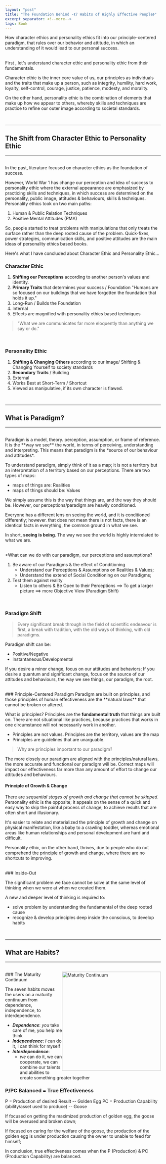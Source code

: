 ```yaml
---
layout: "post"
title: "The Foundation Behind -《7 Habits of Highly Effective People》"
excerpt_separator: <!--more-->
tags: Book
---
```




<summary> How character ethics and personality ethics fit into our principle-centered paradigm, that rules over our behavior and attitude, in which an understanding of it would lead to our personal success.</summary>
<!--more-->

<br>

First , let's understand character ethic and personality ethic from their fundamentals. 

Character ethic is the inner core value of us, our principles as individuals and the traits that make up a person, such as integrity, humility, hard work, loyalty, self-control, courage, justice, patience, modesty, and morality.

On the other hand, personality ethic is the combination of elements that make up how we appear to others, whereby skills and techniques are practice to refine our outer image according to societal standards.

<br>

---
## The Shift from Character Ethic to Personality Ethic
---

<br>
In the past, literature focused on character ethics as the foundation of success. 

However, World War 1 has change our perception and idea of success to personality ethic where the external appearance are emphasized by practicing skills and techniques, in which success are determined on the personality, public image, attitudes & behaviours, skills & techniques. Personality ethics took on two main paths:
1. Human & Public Relation Techniques
2. Positive Mental Attitudes (PMA)

So, people started to treat problems with manipulations that only treats the surface rather than the deep rooted cause of the problem. Quick-fixes, power strategies, communication skills, and positive attitudes are the main ideas of personality ethics based books.


Here's what I have concluded about Character Ethic and Personality Ethic...



### Character Ethic 
   1. **Shifting our Perceptions** according to another person's values and identity.
   2. **Primary Traits** that determines your success / Foundation
   "Humans are so focused on our buildings that we have forgotten the foundation that holds it up."
   3. Long-Run / Builds the Foundation
   4. Internal
   5. Effects are magnified with personality ethics based techniques

>"What we are communicates far more eloquently than anything we say or do."

<br>

### Personality Ethic
1. **Shifting & Changing Others** according to our image/ Shifting & Changing Yourself to society standards
2. **Secondary Traits** / Building
3. External
4. Works Best at Short-Term / Shortcut
5. Viewed as manipulative, if its own character is flawed.

<br>

---
## What is Paradigm?
---

<br>
Paradigm is a model, theory. perception, assumption, or frame of reference. It is the **way we see** the world, in terms of perceiving, understanding and interpreting.
This means that paradigm is the *source of our behaviour and attitudes*.

To understand paradigm, simply think of it as a map; it is not a territory but an interpretation of a territory based on our perceptions. 
There are two types of maps:
- maps of things are: Realities
- maps of things should be: Values

We simply assume this is the way that things are, and the way they should be. However, our perceptions/paradigm are heavily conditioned. 

Everyone has a different lens on seeing the world, and it is conditioned differently; however. that does not mean there is not facts, there is an identical facts in everything, the common ground in what we see. 

In short, **seeing is being**. The way we see the world is highly interrelated to what we are.

<br>
>What can we do with our paradigm, our perceptions and assumptions?

1. Be aware of our Paradigms & the effect of Conditioning 
    - Understand our Perceptions & Assumptions on Realities & Values;
    - Understand the extend of Social Conditioning on our Paradigms;
2. Test them against reality
    - Listen to others & Be Open to their Perceptions
==> To get a larger picture ==> more Objective View (Paradigm Shift)

<br>

### Paradigm Shift
>Every significant break through in the field of scientific endeavour is first, a break with tradition, with the old ways of thinking, with old paradigms.

Paradigm shift can be:
- Positive/Negative
- Instantaneous/Developmental

If you desire a minor change, focus on our attitudes and behaviors; 
If you desire a quantum and significant change, focus on the source of our attitudes and behaviours, the way we see things, our paradigm, the root. 

<br>
### Principle-Centered Paradigm
Paradigm are built on principles, and those principles of human effectiveness are the **natural laws** that cannot be broken or altered.

What is principles?
Principles are the **fundamental truth** that things are built on. There are not situational like practices, because practices that works in one circumstance will not necessarily work in another.

- Principles are not values. Principles are the territory, values are the map 
- Principles are guidelines that are unarguable.

>Why are principles important to our paradigm?

The more closely our paradigm are aligned with the principles/natural laws, the more accurate and functional our paradigm will be. Correct maps will impact our effectiveness far more than any amount of effort to change our attitudes and behaviours.

#### Principle of Growth & Change
There are *sequential stages of growth and change that cannot be skipped*. 
Personality ethic is the opposite; it appeals on the sense of a quick and easy way to skip the painful process of change, to achieve results that are often short and illusionary.

It's easier to relate and materialized the principle of growth and change on physical manifestation, like a baby to a crawling toddler, whereas emotional areas like human relationships and personal development are hard and difficult.

Personality ethic, on the other hand, thrives, due to people who do not comprehend the principle of growth and change, where there are no shortcuts to improving. 

<br>
### Inside-Out

The significant problem we face cannot be solve at the same level of thinking when we were at when we created them. 

A new and deeper level of thinking is required to:
- solve problem by understanding the fundamental of the deep rooted cause
- recognize & develop principles deep inside the conscious, to develop habits


<br>

---
## What are Habits?
---
<br>

<img src="https://leadershipresources.my/wp-content/uploads/2020/01/7HOHEP-graphic-1.jpg" alt="Maturity Continuum" style="float:right;width:320px;height:320px;">
### The Maturity Continuum

The seven habits moves the users on a maturity continuum from dependence, independence, to interdependence. 
- ***Dependence***: *you* take care of me, you help me think
- ***Independence***: *I* can do it, I can think for myself
- ***Interdependence***: 
    - *we* can do it, we can cooperate, we can combine our talents and abilities to create something greater together



### P/PC Balanced = True Effectiveness
P = Production of desired Result -- Golden Egg
PC = Production Capability (ability/asset used to produce) -- Goose

If focused on getting the maximized production of golden egg, the goose will be overused and broken down; 

If focused on caring for the welfare of the goose, the production of the golden egg is under production causing the owner to unable to feed for himself;

In conclusion, true effectiveness comes when the P (Production) & PC (Production Capability) are balanced. 





